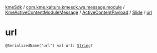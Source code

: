 [kmeSdk](../../../../index.md) / [com.kme.kaltura.kmesdk.ws.message.module](../../../index.md) / [KmeActiveContentModuleMessage](../../index.md) / [ActiveContentPayload](../index.md) / [Slide](index.md) / [url](./url.md)

# url

`@SerializedName("url") val url: `[`String`](https://kotlinlang.org/api/latest/jvm/stdlib/kotlin/-string/index.html)`?`